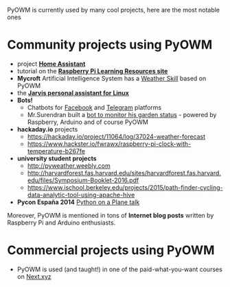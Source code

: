 PyOWM is currently used by many cool projects, here are the most notable ones

# Community projects using PyOWM

  - project **[Home Assistant](https://home-assistant.io/)**
  - tutorial on the **[Raspberry Pi Learning Resources site](https://www.raspberrypi.org/learning/microbit-meteorologist/)**
  - **Mycroft** Artificial Intelligence System has a [Weather Skill](https://github.com/MycroftAI/skill-weather) based on PyOWM
  - the **[Jarvis personal assistant for Linux](https://github.com/sukeesh/Jarvis)**
  - **Bots!**
     - Chatbots for [Facebook](http://blog.apcelent.com/create-a-facebook-messenger-bot-with-python-flask.html) and [Telegram](https://chatbotslife.com/tutorial-creating-a-basic-weather-chatbot-fb80248941b9) platforms
     - Mr.Surendran built a [bot to monitor his garden status](https://surendran.info/the-garden-bot/) - powered by Raspberry, Arduino and of course PyOWM
  - **hackaday.io** projects
     - https://hackaday.io/project/11064/log/37024-weather-forecast
     - https://www.hackster.io/fwrawx/raspberry-pi-clock-with-temperature-b267fe
  - **university student projects**
     - http://pyweather.weebly.com
     - http://harvardforest.fas.harvard.edu/sites/harvardforest.fas.harvard.edu/files/Symposium-Booklet-2016.pdf
     - https://www.ischool.berkeley.edu/projects/2015/path-finder-cycling-data-analytic-tool-using-apache-hive
  - **Pycon España 2014** [Python on a Plane talk](http://2014.es.pycon.org/static/talks/Python%20on%20a%20plane%20-%20David%20Arcos.pdf)

Moreover, PyOWM is mentioned in tons of **Internet blog posts** written by Raspberry Pi and Arduino enthusiasts.

# Commercial projects using PyOWM

  - PyOWM is used (and taught!) in one of the paid-what-you-want courses on [Next.xyz](https://www.next.xyz/public/course/python-open-weather-map)